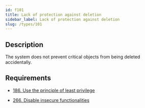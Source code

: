 ```yaml
---
id: f101
title: Lack of protection against deletion
sidebar_label: Lack of protection against deletion
slug: /types/101
---
```


## Description

The system does not prevent critical objects from being deleted accidentally.

## Requirements

- [186. Use the principle of least privilege](/criteria/system/186)

- [266. Disable insecure functionalities](/criteria/architecture/266)
